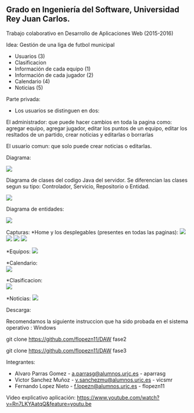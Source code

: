 ## Grado en Ingeniería del Software, Universidad Rey Juan Carlos.
Trabajo colaborativo en Desarrollo de Aplicaciones Web (2015-2016)

Idea: 
Gestión de una liga de futbol municipal
* Usuarios (3)
* Clasificacion
* Información de cada equipo (1)
* Información de cada jugador (2)
* Calendario (4)
* Noticias (5)

Parte privada:
* Los usuarios se distinguen en dos: 

El administrador: que puede hacer cambios en toda la pagina como: agregar equipo, agregar jugador, editar los puntos de un equipo, editar los resltados de un partido, crear noticias y editarlas o borrarlas

El usuario comun: que solo puede crear noticias o editarlas.

Diagrama:

<img src="diagrama.png">

Diagrama de clases del codigo Java del servidor. Se diferencian las clases segun su tipo: Controlador, Servicio, Repositorio o Entidad.

<img src="DiagramaTipoClases.png">

Diagrama de entidades:

<img src="DiagramaEntidadesMLF.png">

Capturas:
*Home y los desplegables (presentes en todas las paginas):
<img src="Capturas/Home.PNG">
<img src="Capturas/desplegable_login.png">
<img src="Capturas/Despliegue_teams.png">
<img src="Capturas/Despliegue_calendario.png">

*Equipos:
<img src="Capturas/Team.PNG">

*Calendario:               
<img src="Capturas/calendario.PNG">

*Clasificacion:             
<img src="Capturas/clasificacion.PNG">

*Noticias:
<img src="Capturas/Noticias.PNG">


Descarga: 

Recomendamos la siguiente instruccion que ha sido probada en el sistema operativo : Windows

git clone https://github.com/flopezn11/DAW fase2 <br>

git clone https://github.com/flopezn11/DAW fase3

Integrantes:
* Alvaro Parras Gomez -  a.parrasg@alumnos.urjc.es - aparrasg
* Victor Sanchez Muñoz - v.sanchezmu@alumnos.urjc.es - vicsmr
* Fernando Lopez Nieto - f.lopezn@alumnos.urjc.es - flopezn11

Video explicativo aplicación:
https://www.youtube.com/watch?v=Rn7LKYAatqQ&feature=youtu.be

